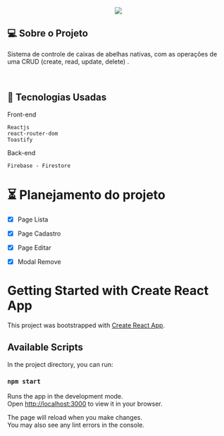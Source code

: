 





<p align="center">
  <img max-width="auto" height="auto"  src="https://user-images.githubusercontent.com/46323667/162017847-43f803f8-927c-4ec7-b91c-a8915c3eb7ce.png">
</p> 



## 💻  Sobre o Projeto
Sistema de controle de caixas de abelhas nativas, com as operações de uma CRUD (create, read, update, delete) .

<br>


## :rocket: Tecnologias Usadas
Front-end 
```
Reactjs
react-router-dom
Toastify

```
Back-end
```
Firebase - Firestore

```
# :hourglass_flowing_sand: Planejamento do projeto

- [x] Page Lista
- [x] Page Cadastro
- [x] Page Editar
- [x] Modal Remove













# Getting Started with Create React App

This project was bootstrapped with [Create React App](https://github.com/facebook/create-react-app).

## Available Scripts

In the project directory, you can run:

### `npm start`

Runs the app in the development mode.\
Open [http://localhost:3000](http://localhost:3000) to view it in your browser.

The page will reload when you make changes.\
You may also see any lint errors in the console.


